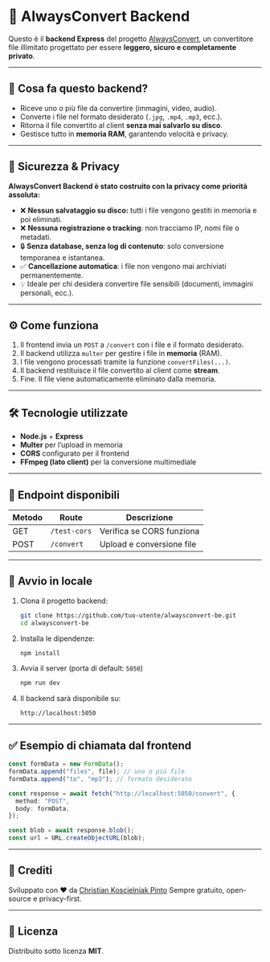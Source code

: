 # 🎯 AlwaysConvert Backend

Questo è il **backend Express** del progetto [AlwaysConvert](https://alwaysconvert.netlify.app), un convertitore file illimitato progettato per essere **leggero, sicuro e completamente privato**.

---

## 🚀 Cosa fa questo backend?

- Riceve uno o più file da convertire (immagini, video, audio).
- Converte i file nel formato desiderato (`.jpg`, `.mp4`, `.mp3`, ecc.).
- Ritorna il file convertito al client **senza mai salvarlo su disco**.
- Gestisce tutto in **memoria RAM**, garantendo velocità e privacy.

---

## 🔐 Sicurezza & Privacy

**AlwaysConvert Backend è stato costruito con la privacy come priorità assoluta:**

- ❌ **Nessun salvataggio su disco:** tutti i file vengono gestiti in memoria e poi eliminati.
- ❌ **Nessuna registrazione o tracking**: non tracciamo IP, nomi file o metadati.
- 🔒 **Senza database, senza log di contenuto**: solo conversione temporanea e istantanea.
- ✅ **Cancellazione automatica**: i file non vengono mai archiviati permanentemente.
- 💡 Ideale per chi desidera convertire file sensibili (documenti, immagini personali, ecc.).

---

## ⚙️ Come funziona

1. Il frontend invia un `POST` a `/convert` con i file e il formato desiderato.
2. Il backend utilizza `multer` per gestire i file in **memoria** (RAM).
3. I file vengono processati tramite la funzione `convertFiles(...)`.
4. Il backend restituisce il file convertito al client come **stream**.
5. Fine. Il file viene automaticamente eliminato dalla memoria.

---

## 🛠 Tecnologie utilizzate

- **Node.js** + **Express**
- **Multer** per l’upload in memoria
- **CORS** configurato per il frontend
- **FFmpeg (lato client)** per la conversione multimediale

---

## 🧪 Endpoint disponibili

| Metodo | Route         | Descrizione                      |
|--------|---------------|----------------------------------|
| GET    | `/test-cors`  | Verifica se CORS funziona        |
| POST   | `/convert`    | Upload e conversione file        |

---

## 🚀 Avvio in locale

1. Clona il progetto backend:
   ```bash
   git clone https://github.com/tuo-utente/alwaysconvert-be.git
   cd alwaysconvert-be
   ```

2. Installa le dipendenze:
   ```bash
   npm install
   ```

3. Avvia il server (porta di default: `5050`)
   ```bash
   npm run dev
   ```

4. Il backend sarà disponibile su:
   ```
   http://localhost:5050
   ```

---

## ✅ Esempio di chiamata dal frontend

```ts
const formData = new FormData();
formData.append("files", file); // uno o più file
formData.append("to", "mp3"); // formato desiderato

const response = await fetch("http://localhost:5050/convert", {
  method: "POST",
  body: formData,
});

const blob = await response.blob();
const url = URL.createObjectURL(blob);
```

---

## 🙏 Crediti

Sviluppato con ❤️ da [Christian Koscielniak Pinto](https://kodechris.dev)
Sempre gratuito, open-source e privacy-first.

---

## 📄 Licenza

Distribuito sotto licenza **MIT**.
